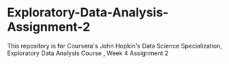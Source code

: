# Exploratory-Data-Analysis-Assignment-2


This repository is for Coursera's John Hopkin's Data Science Specialization, Exploratory Data Analysis Course , Week 4 Assignment 2
